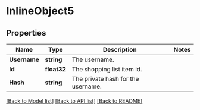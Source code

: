 # InlineObject5

## Properties

Name | Type | Description | Notes
------------ | ------------- | ------------- | -------------
**Username** | **string** | The username. | 
**Id** | **float32** | The shopping list item id. | 
**Hash** | **string** | The private hash for the username. | 

[[Back to Model list]](../README.md#documentation-for-models) [[Back to API list]](../README.md#documentation-for-api-endpoints) [[Back to README]](../README.md)


